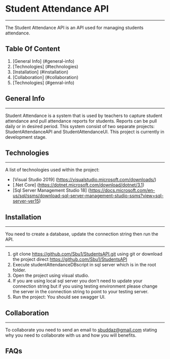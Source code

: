 # Student Attendance API
***
The Student Attendance API is an API used for managing students attendance.   

## Table Of Content
1. [General Info] (#general-info)
2. [Technologies] (#technologies)
3. [Installation] (#installation)
4. [Collaboration] (#collaboration)
5. [Technologies] (#genral-info)

## General Info
***
Student Attendance is a system that is used by teachers to capture student attendance and pull attendance reports for students. Reports can be pull daily or in desired period. This system consist of two separate projects: StudentAttendanceAPI and StudentAttendanceUI.
This project is currently in development stage.

## Technologies
***
A list of technologies used within the project:
* [Visual Studio 2019] (https://visualstudio.microsoft.com/downloads/)
* [.Net Core] (https://dotnet.microsoft.com/download/dotnet/3.1)
* [Sql Server Management Studio 18] (https://docs.microsoft.com/en-us/sql/ssms/download-sql-server-management-studio-ssms?view=sql-server-ver15)


## Installation
***
You need to create a database, update the connection string then run the API.
***
1. git clone https://github.com/Sbu1/StudentsAPI.git using git or download the project direct https://github.com/Sbu1/StudentsAPI
2. Execute studentAttendanceDBscript in sql server which is in the root folder.
3. Open the project using visual studio.
4. If you are using local sql server you don't need to update your connection string but if you using testing environment please change the server in the connection string to point to your testing server.
5. Run the project: You should see swagger UI.

## Collaboration
***
To collaborate you need to send an email to sbuddaz@gmail.com stating why you need to collaborate with us and how you will benefits.

## FAQs

